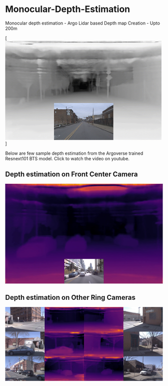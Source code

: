 # Monocular-Depth-Estimation
Monocular depth estimation - Argo Lidar based Depth map Creation - Upto 200m

[![Sample run on argo test set!](images/argo_test_depth_estimation_compressed_2.gif)]


Below are few sample depth estimation from the Argoverse trained Resnext101 BTS model. Click to watch the video on youtube.
## Depth estimation on Front Center Camera
[![Screenshot](images/vlcsnap-2020-07-20-15h53m17s829.png)](https://youtu.be/Fu7XHyHw1Gc)
## Depth estimation on Other Ring Cameras
[![Screenshot](images/vlcsnap-2020-07-21-14h43m47s958.png)](https://youtu.be/mjnpUREeBcM)
